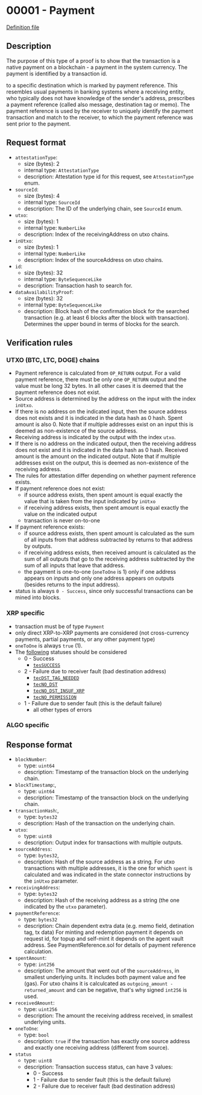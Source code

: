 
# 00001 - Payment

[Definition file](../../lib/verification/attestation-types/t-00001-payment.ts)

## Description

The purpose of this type of a proof is to show that the transaction is a native payment on a blockchain - a payment in the system currency. The payment is identified by a transaction id.


to a specific destination which is marked by payment reference. This resembles usual payments in banking systems where a receiving entity, who typically does not have knowledge of the sender's address, prescribes a payment reference (called also message, destination tag or memo). The payment reference is used by the receiver to uniquely identify the payment transaction and match to the receiver, to which the payment reference was sent prior to the payment. 

## Request format

- `attestationType`:
  - size (bytes): 2
  - internal type: `AttestationType`  
  - description: Attestation type id for this request, see `AttestationType` enum.
- `sourceId`:
  - size (bytes): 4
  - internal type: `SourceId`
  - description: The ID of the underlying chain, see `SourceId` enum.
- `utxo`:
  - size (bytes): 1
  - internal type: `NumberLike`
  - description: Index of the receivingAddress on utxo chains.
- `inUtxo`:
  - size (bytes): 1
  - internal type: `NumberLike`
  - description: Index of the sourceAddress on utxo chains.
- `id`:
  - size (bytes): 32
  - internal type: `ByteSequenceLike`
  - description: Transaction hash to search for.
- `dataAvailabilityProof`:
  - size (bytes): 32
  - internal type: `ByteSequenceLike`
  - description: Block hash of the confirmation block for the searched transaction (e.g. at least 6 blocks after the block with transaction). Determines the upper bound in terms of blocks for the search.

## Verification rules

### UTXO (BTC, LTC, DOGE) chains

- Payment reference is calculated from `OP_RETURN` output. For a valid payment reference, there must be only one `OP_RETURN` output and the value must be long 32 bytes. In all other cases it is deemed that the payment reference does not exist.
- Source address is determined by the address on the input with the index `inUtxo`. 
- If there is no address on the indicated input, then the source address does not exists and it is indicated in the data hash as 0 hash. Spent amount is also 0. Note that if multiple addresses exist on an input this is deemed as non-existence of the source address.
- Receiving address is indicated by the output with the index `utxo`. 
- If there is no address on the indicated output, then the receiving address does not exist and it is indicated in the data hash as 0 hash. Received amount is the amount on the indicated output. Note that if multiple addresses exist on the output, this is deemed as non-existence of the receiving address.
- The rules for attestation differ depending on whether payment reference exists. 
- If payment reference does not exist:
   - if source address exists, then spent amount is equal exactly the value that is taken from the input indicated by `inUtxo`
   - if receiving address exists, then spent amount is equal exactly the value on the indicated output
   - transaction is never on-to-one
- If payment reference exists:
  - if source address exists, then spent amount is calculated as the sum of all inputs from that address subtracted by returns to that address by outputs.
  - if receiving address exists, then received amount is calculated as the sum of all outputs that go to the receiving address subtracted by the sum of all inputs that leave that address.
  - the payment is one-to-one (`oneToOne` is 1) only if one address appears on inputs and only one address appears on outputs (besides returns to the input address).
- status is always `0 - Success`, since only successful transactions can be mined into blocks.

### XRP specific

- transaction must be of type `Payment`
- only direct XRP-to-XRP payments are considered (not cross-currency payments, partial payments, or any other payment type)
- `oneToOne` is always `true` (1).
- The [following](https://xrpl.org/transaction-results.html) statuses should be considered
  - 0 - Success
    - [`tesSUCCESS`](https://xrpl.org/tes-success.html)
  - 2 - Failure due to receiver fault (bad destination address)
    - [`tecDST_TAG_NEEDED`](https://xrpl.org/tec-codes.html)
    - [`tecNO_DST`](https://xrpl.org/tec-codes.html)
    - [`tecNO_DST_INSUF_XRP`](https://xrpl.org/tec-codes.html)
    - [`tecNO_PERMISSION`](https://xrpl.org/tec-codes.html)
  - 1 - Failure due to sender fault (this is the default failure)
    - all other types of errors

### ALGO specific


## Response format

- `blockNumber`:
  - type: `uint64`
  - description: Timestamp of the transaction block on the underlying chain.
- `blockTimestamp`:,
  - type: `uint64`
  - description: Timestamp of the transaction block on the underlying chain.
- `transactionHash`:,
  - type: `bytes32`
  - description: Hash of the transaction on the underlying chain.
- `utxo`:
  - type: `uint8`
  - description: Output index for transactions with multiple outputs.
- `sourceAddress`:
  - type: `bytes32`,
  - description: Hash of the source address as a string. For utxo transactions with multiple addresses, it is the one for which `spent` is calculated and was indicated in the state connector instructions by the `inUtxo` parameter.
- `receivingAddress`:
  - type: `bytes32`
  - description: Hash of the receiving address as a string (the one indicated by the `utxo` parameter).
- `paymentReference`: 
  - type: `bytes32`
  - description: Chain dependent extra data (e.g. memo field, detination tag, tx data) For minting and redemption payment it depends on request id, for topup and self-mint it depends on the agent vault address. See PaymentReference.sol for details of payment reference calculation.
- `spentAmount`:
  - type: `int256`
  - description: The amount that went out of the `sourceAddress`, in smallest underlying units. It includes both payment value and fee (gas). For utxo chains it is calculcated as `outgoing_amount - returned_amount` and can be negative, that's why signed `int256` is used.
- `receivedAmount`:
  - type: `uint256`
  - description: The amount the receiving address received, in smallest underlying units.
- `oneToOne`:
  - type: `bool`
  - description: `true` if the transaction has exactly one source address and 
exactly one receiving address (different from source).
- `status`
  - type: `uint8`
  - description: Transaction success status, can have 3 values:
    - 0 - Success
    - 1 - Failure due to sender fault (this is the default failure)
    - 2 - Failure due to receiver fault (bad destination address)
